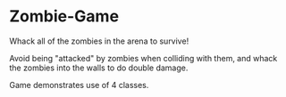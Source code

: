 # Zombie-Game
Whack all of the zombies in the arena to survive!

Avoid being "attacked" by zombies when colliding with them, and whack the zombies into the walls to do double damage.

Game demonstrates use of 4 classes. 
